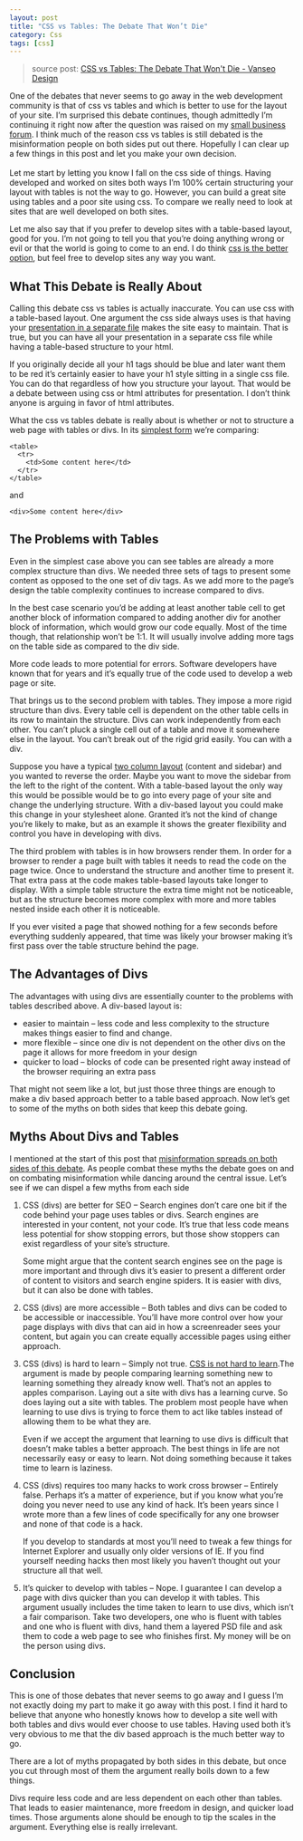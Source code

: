 ```yaml
---
layout: post
title: "CSS vs Tables: The Debate That Won’t Die"
category: Css
tags: [css]
--- 
```


> source post: [CSS vs Tables: The Debate That Won't Die - Vanseo Design](http://www.vanseodesign.com/css/css-divs-vs-tables/)

One of the debates that never seems to go away in the web development community is that of css vs tables and which is better to use for the layout of your site. I’m surprised this debate continues, though admittedly I’m continuing it right now after the question was raised on my [small business forum](http://www.small-business-forum.net/design-development/1936-css-vs-tables.html). I think much of the reason css vs tables is still debated is the misinformation people on both sides put out there. Hopefully I can clear up a few things in this post and let you make your own decision.  
<span id="more-918"></span>  
Let me start by letting you know I fall on the css side of things. Having developed and worked on sites both ways I’m 100% certain structuring your layout with tables is not the way to go. However, you can build a great site using tables and a poor site using css. To compare we really need to look at sites that are well developed on both sites.

<!--more-->

Let me also say that if you prefer to develop sites with a table-based layout, good for you. I’m not going to tell you that you’re doing anything wrong or evil or that the world is going to come to an end. I do think [css is the better option](http://www.adobe.com/devnet/dreamweaver/articles/why_css.html), but feel free to develop sites any way you want.

## What This Debate is Really About ##

Calling this debate css vs tables is actually inaccurate. You can use css with a table-based layout. One argument the css side always uses is that having your [presentation in a separate file](http://meiert.com/en/blog/20090908/advantage-of-css/) makes the site easy to maintain. That is true, but you can have all your presentation in a separate css file while having a table-based structure to your html.

If you originally decide all your h1 tags should be blue and later want them to be red it’s certainly easier to have your h1 style sitting in a single css file. You can do that regardless of how you structure your layout. That would be a debate between using css or html attributes for presentation. I don’t think anyone is arguing in favor of html attributes.

What the css vs tables debate is really about is whether or not to structure a web page with tables or divs. In its [simplest form](http://www.pixelclever.com/table-free-pure-css-layouts) we’re comparing:

    <table>
      <tr>
        <td>Some content here</td>
      </tr>
    </table>

and

    <div>Some content here</div>

## The Problems with Tables ##

Even in the simplest case above you can see tables are already a more complex structure than divs. We needed three sets of tags to present some content as opposed to the one set of div tags. As we add more to the page’s design the table complexity continues to increase compared to divs.

In the best case scenario you’d be adding at least another table cell to get another block of information compared to adding another div for another block of information, which would grow our code equally. Most of the time though, that relationship won’t be 1:1. It will usually involve adding more tags on the table side as compared to the div side.

More code leads to more potential for errors. Software developers have known that for years and it’s equally true of the code used to develop a web page or site.

That brings us to the second problem with tables. They impose a more rigid structure than divs. Every table cell is dependent on the other table cells in its row to maintain the structure. Divs can work independently from each other. You can’t pluck a single cell out of a table and move it somewhere else in the layout. You can’t break out of the rigid grid easily. You can with a div. 

Suppose you have a typical [two column layout](http://www.vanseodesign.com/css/2-column-css-layout/) (content and sidebar) and you wanted to reverse the order. Maybe you want to move the sidebar from the left to the right of the content. With a table-based layout the only way this would be possible would be to go into every page of your site and change the underlying structure. With a div-based layout you could make this change in your stylesheet alone. Granted it’s not the kind of change you’re likely to make, but as an example it shows the greater flexibility and control you have in developing with divs.

The third problem with tables is in how browsers render them. In order for a browser to render a page built with tables it needs to read the code on the page twice. Once to understand the structure and another time to present it. That extra pass at the code makes table-based layouts take longer to display. With a simple table structure the extra time might not be noticeable, but as the structure becomes more complex with more and more tables nested inside each other it is noticeable.

If you ever visited a page that showed nothing for a few seconds before everything suddenly appeared, that time was likely your browser making it’s first pass over the table structure behind the page.

## The Advantages of Divs ##

The advantages with using divs are essentially counter to the problems with tables described above. A div-based layout is:

* easier to maintain – less code and less complexity to the structure makes things easier to find and change.
* more flexible – since one div is not dependent on the other divs on the page it allows for more freedom in your design
* quicker to load – blocks of code can be presented right away instead of the browser requiring an extra pass

That might not seem like a lot, but just those three things are enough to make a div based approach better to a table based approach. Now let’s get to some of the myths on both sides that keep this debate going.

## Myths About Divs and Tables ##

I mentioned at the start of this post that [misinformation spreads on both sides of this debate](http://www.isolani.co.uk/blog/standards/TheShallownessOfCssEvangelism). As people combat these myths the debate goes on and on combating misinformation while dancing around the central issue. Let’s see if we can dispel a few myths from each side

1.  CSS (divs) are better for SEO – Search engines don’t care one bit if the code behind your page uses tables or divs. Search engines are interested in your content, not your code. It’s true that less code means less potential for show stopping errors, but those show stoppers can exist regardless of your site’s structure.

    Some might argue that the content search engines see on the page is more important and through divs it’s easier to present a different order of content to visitors and search engine spiders. It is easier with divs, but it can also be done with tables.

2.  CSS (divs) are more accessible – Both tables and divs can be coded to be accessible or inaccessible. You’ll have more control over how your page displays with divs that can aid in how a screenreader sees your content, but again you can create equally accessible pages using either approach.

3.  CSS (divs) is hard to learn – Simply not true. [CSS is not hard to learn](http://www.vanseodesign.com/css/my-development-with-css/).The argument is made by people comparing learning something new to learning something they already know well. That’s not an apples to apples comparison. Laying out a site with divs has a learning curve. So does laying out a site with tables. The problem most people have when learning to use divs is trying to force them to act like tables instead of allowing them to be what they are.

    Even if we accept the argument that learning to use divs is difficult that doesn’t make tables a better approach. The best things in life are not necessarily easy or easy to learn. Not doing something because it takes time to learn is laziness.

4.  CSS (divs) requires too many hacks to work cross browser – Entirely false. Perhaps it’s a matter of experience, but if you know what you’re doing you never need to use any kind of hack. It’s been years since I wrote more than a few lines of code specifically for any one browser and none of that code is a hack.

    If you develop to standards at most you’ll need to tweak a few things for Internet Explorer and usually only older versions of IE. If you find yourself needing hacks then most likely you haven’t thought out your structure all that well.

5.  It’s quicker to develop with tables – Nope. I guarantee I can develop a page with divs quicker than you can develop it with tables. This argument usually includes the time taken to learn to use divs, which isn’t a fair comparison. Take two developers, one who is fluent with tables and one who is fluent with divs, hand them a layered PSD file and ask them to code a web page to see who finishes first. My money will be on the person using divs.

## Conclusion ##

This is one of those debates that never seems to go away and I guess I’m not exactly doing my part to make it go away with this post. I find it hard to believe that anyone who honestly knows how to develop a site well with both tables and divs would ever choose to use tables. Having used both it’s very obvious to me that the div based approach is the much better way to go.

There are a lot of myths propagated by both sides in this debate, but once you cut through most of them the argument really boils down to a few things.

Divs require less code and are less dependent on each other than tables. That leads to easier maintenance, more freedom in design, and quicker load times. Those arguments alone should be enough to tip the scales in the argument. Everything else is really irrelevant.
